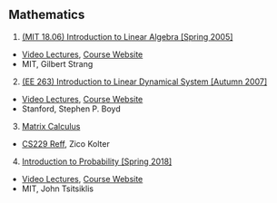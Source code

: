 ## Mathematics
1. [(MIT 18.06) Introduction to Linear Algebra [Spring 2005]](./Introduction_to_linear_algebra.md)
  - [Video Lectures](https://www.youtube.com/playlist?list=PL49CF3715CB9EF31D), [Course Website](https://ocw.mit.edu/courses/mathematics/18-06-linear-algebra-spring-2010/)
  - MIT, Gilbert Strang
2. [(EE 263) Introduction to Linear Dynamical System [Autumn 2007]](./Introduction_to_linear_dynamical_system.md)
  - [Video Lectures](https://www.youtube.com/playlist?list=PL06960BA52D0DB32B), [Course Website](https://see.stanford.edu/Course/EE263)
  - Stanford, Stephen P. Boyd
3. [Matrix Calculus](./MatrixCalculus.md)
  - [CS229 Reff](http://cs229.stanford.edu/section/cs229-linalg.pdf), Zico Kolter
4. [Introduction to Probability [Spring 2018]](./Introduction_to_probability.md)
  - [Video Lectures](https://www.youtube.com/playlist?list=PLUl4u3cNGP60hI9ATjSFgLZpbNJ7myAg6), [Course Website](https://ocw.mit.edu/resources/res-6-012-introduction-to-probability-spring-2018/)
  - MIT, John Tsitsiklis
